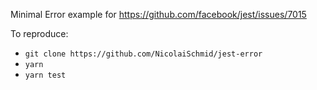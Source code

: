 Minimal Error example for https://github.com/facebook/jest/issues/7015

To reproduce:
* `git clone https://github.com/NicolaiSchmid/jest-error`
* `yarn`
* `yarn test`